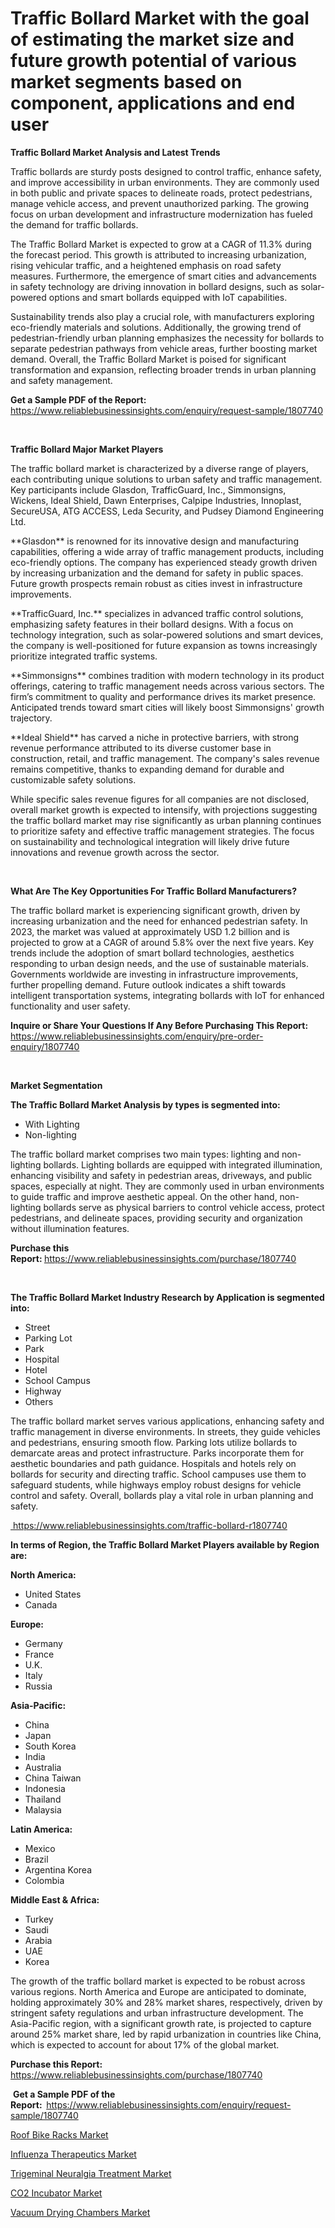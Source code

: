 <p><h1>Traffic Bollard Market with the goal of estimating the market size and future growth potential of various market segments based on component, applications and end user</h1></p><p><strong>Traffic Bollard Market Analysis and Latest Trends</strong></p>
<p><p>Traffic bollards are sturdy posts designed to control traffic, enhance safety, and improve accessibility in urban environments. They are commonly used in both public and private spaces to delineate roads, protect pedestrians, manage vehicle access, and prevent unauthorized parking. The growing focus on urban development and infrastructure modernization has fueled the demand for traffic bollards.</p><p>The Traffic Bollard Market is expected to grow at a CAGR of 11.3% during the forecast period. This growth is attributed to increasing urbanization, rising vehicular traffic, and a heightened emphasis on road safety measures. Furthermore, the emergence of smart cities and advancements in safety technology are driving innovation in bollard designs, such as solar-powered options and smart bollards equipped with IoT capabilities. </p><p>Sustainability trends also play a crucial role, with manufacturers exploring eco-friendly materials and solutions. Additionally, the growing trend of pedestrian-friendly urban planning emphasizes the necessity for bollards to separate pedestrian pathways from vehicle areas, further boosting market demand. Overall, the Traffic Bollard Market is poised for significant transformation and expansion, reflecting broader trends in urban planning and safety management.</p></p>
<p><strong>Get a Sample PDF of the Report:&nbsp;</strong> <a href="https://www.reliablebusinessinsights.com/enquiry/request-sample/1807740?utm_campaign=1113&utm_medium=2&utm_source=Github&utm_content=ia&utm_term=02112024&utm_id=traffic-bollard">https://www.reliablebusinessinsights.com/enquiry/request-sample/1807740</a></p>
<p>&nbsp;</p>
<p><strong>Traffic Bollard Major Market Players</strong></p>
<p><p>The traffic bollard market is characterized by a diverse range of players, each contributing unique solutions to urban safety and traffic management. Key participants include Glasdon, TrafficGuard, Inc., Simmonsigns, Wickens, Ideal Shield, Dawn Enterprises, Calpipe Industries, Innoplast, SecureUSA, ATG ACCESS, Leda Security, and Pudsey Diamond Engineering Ltd.</p><p>**Glasdon** is renowned for its innovative design and manufacturing capabilities, offering a wide array of traffic management products, including eco-friendly options. The company has experienced steady growth driven by increasing urbanization and the demand for safety in public spaces. Future growth prospects remain robust as cities invest in infrastructure improvements.</p><p>**TrafficGuard, Inc.** specializes in advanced traffic control solutions, emphasizing safety features in their bollard designs. With a focus on technology integration, such as solar-powered solutions and smart devices, the company is well-positioned for future expansion as towns increasingly prioritize integrated traffic systems.</p><p>**Simmonsigns** combines tradition with modern technology in its product offerings, catering to traffic management needs across various sectors. The firm’s commitment to quality and performance drives its market presence. Anticipated trends toward smart cities will likely boost Simmonsigns' growth trajectory.</p><p>**Ideal Shield** has carved a niche in protective barriers, with strong revenue performance attributed to its diverse customer base in construction, retail, and traffic management. The company's sales revenue remains competitive, thanks to expanding demand for durable and customizable safety solutions.</p><p>While specific sales revenue figures for all companies are not disclosed, overall market growth is expected to intensify, with projections suggesting the traffic bollard market may rise significantly as urban planning continues to prioritize safety and effective traffic management strategies. The focus on sustainability and technological integration will likely drive future innovations and revenue growth across the sector.</p></p>
<p>&nbsp;</p>
<p><strong>What Are The Key Opportunities For Traffic Bollard Manufacturers?</strong></p>
<p><p>The traffic bollard market is experiencing significant growth, driven by increasing urbanization and the need for enhanced pedestrian safety. In 2023, the market was valued at approximately USD 1.2 billion and is projected to grow at a CAGR of around 5.8% over the next five years. Key trends include the adoption of smart bollard technologies, aesthetics responding to urban design needs, and the use of sustainable materials. Governments worldwide are investing in infrastructure improvements, further propelling demand. Future outlook indicates a shift towards intelligent transportation systems, integrating bollards with IoT for enhanced functionality and user safety.</p></p>
<p><strong>Inquire or Share Your Questions If Any Before Purchasing This Report:</strong> <a href="https://www.reliablebusinessinsights.com/enquiry/pre-order-enquiry/1807740?utm_campaign=1113&utm_medium=2&utm_source=Github&utm_content=ia&utm_term=02112024&utm_id=traffic-bollard">https://www.reliablebusinessinsights.com/enquiry/pre-order-enquiry/1807740</a></p>
<p>&nbsp;</p>
<p><strong>Market Segmentation</strong></p>
<p><strong>The Traffic Bollard Market Analysis by types is segmented into:</strong></p>
<p><ul><li>With Lighting</li><li>Non-lighting</li></ul></p>
<p><p>The traffic bollard market comprises two main types: lighting and non-lighting bollards. Lighting bollards are equipped with integrated illumination, enhancing visibility and safety in pedestrian areas, driveways, and public spaces, especially at night. They are commonly used in urban environments to guide traffic and improve aesthetic appeal. On the other hand, non-lighting bollards serve as physical barriers to control vehicle access, protect pedestrians, and delineate spaces, providing security and organization without illumination features.</p></p>
<p><strong>Purchase this Report:&nbsp;</strong><a href="https://www.reliablebusinessinsights.com/purchase/1807740?utm_campaign=1113&utm_medium=2&utm_source=Github&utm_content=ia&utm_term=02112024&utm_id=traffic-bollard">https://www.reliablebusinessinsights.com/purchase/1807740</a></p>
<p>&nbsp;</p>
<p><strong>The Traffic Bollard Market Industry Research by Application is segmented into:</strong></p>
<p><ul><li>Street</li><li>Parking Lot</li><li>Park</li><li>Hospital</li><li>Hotel</li><li>School Campus</li><li>Highway</li><li>Others</li></ul></p>
<p><p>The traffic bollard market serves various applications, enhancing safety and traffic management in diverse environments. In streets, they guide vehicles and pedestrians, ensuring smooth flow. Parking lots utilize bollards to demarcate areas and protect infrastructure. Parks incorporate them for aesthetic boundaries and path guidance. Hospitals and hotels rely on bollards for security and directing traffic. School campuses use them to safeguard students, while highways employ robust designs for vehicle control and safety. Overall, bollards play a vital role in urban planning and safety.</p></p>
<p><a href="https://www.reliablebusinessinsights.com/traffic-bollard-r1807740?utm_campaign=1113&utm_medium=2&utm_source=Github&utm_content=ia&utm_term=02112024&utm_id=traffic-bollard">&nbsp;https://www.reliablebusinessinsights.com/traffic-bollard-r1807740</a></p>
<p><strong>In terms of Region, the Traffic Bollard Market Players available by Region are:</strong></p>
<p>
    <p> <strong> North America: </strong>
        <ul>
            <li>United States</li>
            <li>Canada</li>
        </ul>
        </p> 
    <p> <strong> Europe: </strong>
        <ul>
            <li>Germany</li>
            <li>France</li>
            <li>U.K.</li>
            <li>Italy</li>
            <li>Russia</li>
        </ul>
        </p> 
    <p> <strong> Asia-Pacific: </strong>
        <ul>
            <li>China</li>
            <li>Japan</li>
            <li>South Korea</li>
            <li>India</li>
            <li>Australia</li>
            <li>China Taiwan</li>
            <li>Indonesia</li>
            <li>Thailand</li>
            <li>Malaysia</li>
        </ul>
        </p> 
    <p> <strong> Latin America: </strong>
        <ul>
            <li>Mexico</li>
            <li>Brazil</li>
            <li>Argentina Korea</li>
            <li>Colombia</li>
        </ul>
        </p> 
    <p> <strong> Middle East & Africa: </strong>
        <ul>
            <li>Turkey</li>
            <li>Saudi</li>
            <li>Arabia</li>
            <li>UAE</li>
            <li>Korea</li>
        </ul>
    </p>
    </p>
<p><p>The growth of the traffic bollard market is expected to be robust across various regions. North America and Europe are anticipated to dominate, holding approximately 30% and 28% market shares, respectively, driven by stringent safety regulations and urban infrastructure development. The Asia-Pacific region, with a significant growth rate, is projected to capture around 25% market share, led by rapid urbanization in countries like China, which is expected to account for about 17% of the global market.</p></p>
<p><strong>Purchase this Report: </strong><a href="https://www.reliablebusinessinsights.com/purchase/1807740?utm_campaign=1113&utm_medium=2&utm_source=Github&utm_content=ia&utm_term=02112024&utm_id=traffic-bollard">https://www.reliablebusinessinsights.com/purchase/1807740</a></p>
<p>&nbsp;<strong>Get a Sample PDF of the Report:&nbsp;&nbsp;</strong><a href="https://www.reliablebusinessinsights.com/enquiry/request-sample/1807740?utm_campaign=1113&utm_medium=2&utm_source=Github&utm_content=ia&utm_term=02112024&utm_id=traffic-bollard">https://www.reliablebusinessinsights.com/enquiry/request-sample/1807740</a></p>
<p><strong></strong></p>
<p><p><a href="https://github.com/tewellnudorennk/Market-Research-Report-List-1/blob/main/roof-bike-racks-market.md?utm_campaign=1113&utm_medium=2&utm_source=Github&utm_content=ia&utm_term=02112024&utm_id=traffic-bollard">Roof Bike Racks Market</a></p><p><a href="https://issuu.com/reportprime-2/docs/influenza-therapeutics-market-size-_127f3d749e3e93?utm_campaign=1113&utm_medium=2&utm_source=Github&utm_content=ia&utm_term=02112024&utm_id=traffic-bollard">Influenza Therapeutics Market</a></p><p><a href="https://issuu.com/reportprime-2/docs/trigeminal-neuralgia-treatment-mark_8f11340d219fac?utm_campaign=1113&utm_medium=2&utm_source=Github&utm_content=ia&utm_term=02112024&utm_id=traffic-bollard">Trigeminal Neuralgia Treatment Market</a></p><p><a href="https://www.linkedin.com/pulse/co2-incubator-market-penetration-strategies-untapped-markets-oddxf?utm_campaign=1113&utm_medium=2&utm_source=Github&utm_content=ia&utm_term=02112024&utm_id=traffic-bollard">CO2 Incubator Market</a></p><p><a href="https://www.linkedin.com/pulse/vacuum-drying-chambers-industry-resonance-64-amplification-across-pjsif?utm_campaign=1113&utm_medium=2&utm_source=Github&utm_content=ia&utm_term=02112024&utm_id=traffic-bollard">Vacuum Drying Chambers Market</a></p></p>